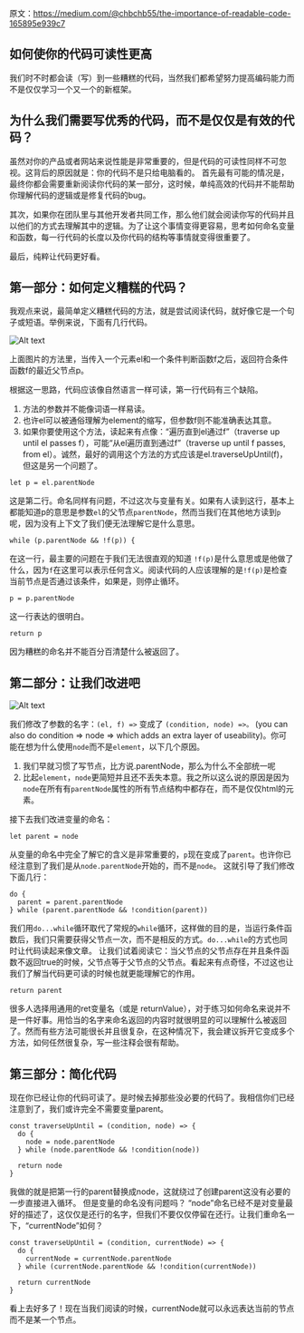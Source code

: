 原文：https://medium.com/@chbchb55/the-importance-of-readable-code-165895e939c7

如何使你的代码可读性更高
--------------------

我们时不时都会读（写）到一些糟糕的代码，当然我们都希望努力提高编码能力而不是仅仅学习一个又一个的新框架。

## 为什么我们需要写优秀的代码，而不是仅仅是有效的代码？

虽然对你的产品或者网站来说性能是非常重要的，但是代码的可读性同样不可忽视。这背后的原因就是：你的代码不是只给电脑看的。
首先最有可能的情况是，最终你都会需要重新阅读你代码的某一部分，这时候，单纯高效的代码并不能帮助你理解代码的逻辑或是修复代码的bug。

其次，如果你在团队里与其他开发者共同工作，那么他们就会阅读你写的代码并且以他们的方式去理解其中的逻辑。为了让这个事情变得更容易，思考如何命名变量和函数，每一行代码的长度以及你代码的结构等事情就变得很重要了。

最后，纯粹让代码更好看。

## 第一部分：如何定义糟糕的代码？

我观点来说，最简单定义糟糕代码的方法，就是尝试阅读代码，就好像它是一个句子或短语。举例来说，下面有几行代码。

![Alt text](https://ws3.sinaimg.cn/large/006tNc79gy1ftcoxt6j6uj30de0adwgl.jpg "traverseUpUntil方法糟糕版本的截图")

上面图片的方法里，当传入一个元素el和一个条件判断函数f之后，返回符合条件函数f的最近父节点p。

根据这一思路，代码应该像自然语言一样可读，第一行代码有三个缺陷。

1. 方法的参数并不能像词语一样易读。
2. 也许el可以被通俗理解为element的缩写，但参数f则不能准确表达其意。
3. 如果你要使用这个方法，读起来有点像：“遍历直到el通过f”（traverse up until el passes f），可能“从el遍历直到通过f”（traverse up until f passes, from el）。诚然，最好的调用这个方法的方式应该是el.traverseUpUntil(f)，但这是另一个问题了。

```let p = el.parentNode```

这是第二行。命名同样有问题，不过这次与变量有关。如果有人读到这行，基本上都能知道p的意思是参数```el```的父节点```parentNode```，然而当我们在其他地方读到```p```呢，因为没有上下文了我们便无法理解它是什么意思。

```while (p.parentNode && !f(p)) {```

在这一行，最主要的问题在于我们无法很直观的知道 ```!f(p)```是什么意思或是他做了什么，因为```f```在这里可以表示任何含义。阅读代码的人应该理解的是```!f(p)```是检查当前节点是否通过该条件，如果是，则停止循环。

```p = p.parentNode```

这一行表达的很明白。

```return p```

因为糟糕的命名并不能百分百清楚什么被返回了。

## 第二部分：让我们改进吧

![Alt text](https://ws4.sinaimg.cn/large/006tNc79gy1ftcp8gcji1j30de07ywib.jpg "好版本的” traverseUpUntil”方法截图")

我们修改了参数的名字：```(el, f) =>``` 变成了 ```(condition, node) =>。``` (you can also do condition => node => which adds an extra layer of useability)。你可能在想为什么使用```node```而不是```element```，以下几个原因。

1. 我们早就习惯了写节点，比方说.parentNode，那么为什么不全部统一呢
2. 比起```element```，```node```更简短并且还不丢失本意。我之所以这么说的原因是因为```node```在所有有```parentNode```属性的所有节点结构中都存在，而不是仅仅html的元素。

接下去我们改进变量的命名：

```let parent = node```

从变量的命名中完全了解它的含义是非常重要的，```p```现在变成了```parent```。也许你已经注意到了我们是从```node.parentNode```开始的，而不是```node```。
这就引导了我们修改下面几行：
```
do {
  parent = parent.parentNode
} while (parent.parentNode && !condition(parent))
```
我们用```do...while```循环取代了常规的```while```循环，这样做的目的是，当运行条件函数后，我们只需要获得父节点一次，而不是相反的方式。```do...while```的方式也同时让代码读起来像文章。
让我们试着阅读它：当父节点的父节点存在并且条件函数不返回true的时候，父节点等于父节点的父节点。看起来有点奇怪，不过这也让我们了解当代码更可读的时候也就更能理解它的作用。

```
return parent
```

很多人选择用通用的ret变量名（或是 returnValue），对于练习如何命名来说并不是一件好事。用恰当的名字来命名返回的内容时就很明显的可以理解什么被返回了。然而有些方法可能很长并且很复杂，在这种情况下，我会建议拆开它变成多个方法，如何任然很复杂，写一些注释会很有帮助。

## 第三部分：简化代码
现在你已经让你的代码可读了。是时候去掉那些没必要的代码了。我相信你们已经注意到了，我们或许完全不需要变量parent。

```
const traverseUpUntil = (condition, node) => {
  do {
    node = node.parentNode
  } while (node.parentNode && !condition(node))
  
  return node
}
```

我做的就是把第一行的parent替换成node，这就绕过了创建parent这没有必要的一步直接进入循环。
但是变量的命名没有问题吗？
“node”命名已经不是对变量最好的描述了，这仅仅是还行的名字，但我们不要仅仅停留在还行。让我们重命名一下，“currentNode”如何？

```
const traverseUpUntil = (condition, currentNode) => {
  do {
    currentNode = currentNode.parentNode
  } while (currentNode.parentNode && !condition(currentNode))
  
  return currentNode
}
```

看上去好多了！现在当我们阅读的时候，currentNode就可以永远表达当前的节点而不是某一个节点。

